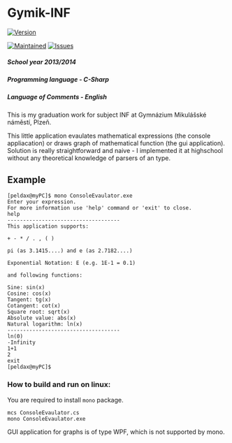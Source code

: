 # Gymik-INF

[![Version](https://img.shields.io/badge/version-1.0-brightgreen.svg)](https://github.com/peldax/Gymik-INF/releases/tag/v1.0)

[![Maintained](https://img.shields.io/badge/maintained-no-red.svg)](https://github.com/peldax/Gymik-INF/releases)
[![Issues](https://img.shields.io/badge/issues-0-brightgreen.svg)](https://github.com/peldax/Gymik-INF/issues)

##### School year 2013/2014
##### Programming language - C-Sharp
##### Language of Comments - English

This is my graduation work for subject INF at Gymnázium Mikulášské náměstí, Plzeň.

This little application evaulates mathematical expressions (the console appliacation) or draws graph of mathematical function (the gui application). Solution is really straightforward and naive - I implemented it at highschool without any theoretical knowledge of parsers of an type.

## Example

```
[peldax@myPC]$ mono ConsoleEvaulator.exe 
Enter your expression.
For more information use 'help' command or 'exit' to close.
help
------------------------------------
This application supports:

+ - * / . , ( )

pi (as 3.1415....) and e (as 2.7182....)

Exponential Notation: E (e.g. 1E-1 = 0.1)

and following functions:

Sine: sin(x)
Cosine: cos(x)
Tangent: tg(x)
Cotangent: cot(x)
Square root: sqrt(x)
Absolute value: abs(x)
Natural logarithm: ln(x)
------------------------------------
ln(0) 
-Infinity
1+1
2
exit
[peldax@myPC]$
```

### How to build and run on linux:

You are required to install `mono` package.

```
mcs ConsoleEvaulator.cs
mono ConsoleEvaulator.exe
```

GUI application for graphs is of type WPF, which is not supported by mono.
